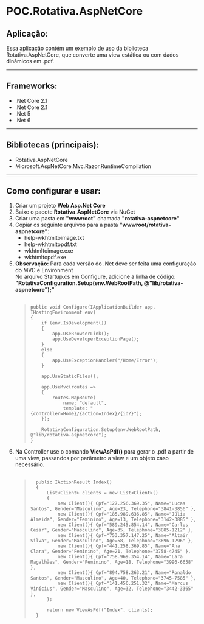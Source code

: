 # POC.Rotativa.AspNetCore

## Aplicação:
<p>Essa aplicação contém um exemplo de uso da biblioteca Rotativa.AspNetCore, que converte uma view estática ou com dados dinâmicos em .pdf.</p>

---

## Frameworks:
- .Net Core 2.1
- .Net Core 2.1
- .Net 5
- .Net 6

---

## Bibliotecas (principais):
- Rotativa.AspNetCore
- Microsoft.AspNetCore.Mvc.Razor.RuntimeCompilation

---

<h2>Como configurar e usar:</h2>
<ol type="number">
  <li>Criar um projeto <b>Web Asp.Net Core</b></li>
  
  <li>Baixe o pacote <b>Rotativa.AspNetCore</b> via NuGet</li>
  
  <li>Criar uma pasta em <b>"wwwroot"</b> chamada <b>"rotativa-aspnetcore"</b></li>  
  
  <li>Copiar os seguinte arquivos para a pasta <b>"wwwroot/rotativa-aspnetcore"</b>: 
  <ul type="disc">
    <li>help-wkhtmltoimage.txt</li>
    <li>help-wkhtmltopdf.txt</li>
    <li>wkhtmltoimage.exe</li>
    <li>wkhtmltopdf.exe</li>
  </ul>
  
  <li>    
    <b>Observação:</b> Para cada versão do .Net deve ser feita uma configuração do MVC e Environment <br/>    
    No arquivo Startup.cs em Configure, adicione a linha de código: <b>"RotativaConfiguration.Setup(env.WebRootPath, @"lib/rotativa-aspnetcore");"</b><br/><br/>    
    <blockquote>
      
    public void Configure(IApplicationBuilder app, IHostingEnvironment env)
    {
        if (env.IsDevelopment())
        {
            app.UseBrowserLink();
            app.UseDeveloperExceptionPage();
        }
        else
        {
            app.UseExceptionHandler("/Home/Error");
        }

        app.UseStaticFiles();

        app.UseMvc(routes =>
        {
            routes.MapRoute(
                name: "default",
                template: "{controller=Home}/{action=Index}/{id?}");
        });

        RotativaConfiguration.Setup(env.WebRootPath, @"lib/rotativa-aspnetcore");
    }
    
   </blockquote>
  </li> 
  
  <li>
    Na Controller use o comando <b>ViewAsPdf()</b> para gerar o .pdf a partir de uma view, passandos por parâmetro a view e um objeto caso necessário.</b><br/><br/>
    <blockquote>   
  
      public IActionResult Index()
      {
          List<Client> clients = new List<Client>()
          {
              new Client(){ Cpf="127.256.369.35", Name="Lucas Santos", Gender="Masculino", Age=23, Telephone="3841-3856" },
              new Client(){ Cpf="185.989.636.85", Name="Júlia Almeida", Gender="Feminino", Age=13, Telephone="3142-3885" },
              new Client(){ Cpf="589.245.854.14", Name="Carlos Cesar", Gender="Masculino", Age=35, Telephone="3885-1212" },
              new Client(){ Cpf="753.357.147.25", Name="Altair Silva", Gender="Masculino", Age=58, Telephone="3696-1296" },
              new Client(){ Cpf="441.258.369.85", Name="Ana Clara", Gender="Feminino", Age=21, Telephone="3758-4745" },
              new Client(){ Cpf="758.969.354.14", Name="Lara Magalhães", Gender="Feminino", Age=18, Telephone="3996-6658" },
              new Client(){ Cpf="894.758.263.21", Name="Ronaldo Santos", Gender="Masculino", Age=40, Telephone="3745-7585" },
              new Client(){ Cpf="141.456.251.32", Name="Marcus Vinícius", Gender="Masculino", Age=32, Telephone="3442-3365" },
          };

          return new ViewAsPdf("Index", clients);
      }
   </blockquote>
  </li> 
</ol>
